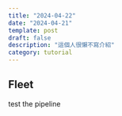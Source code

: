```yaml
---
title: "2024-04-22"
date: "2024-04-21"
template: post
draft: false
description: "這個人很懶不寫介紹"
category: tutorial
---
```


## Fleet

test the pipeline
